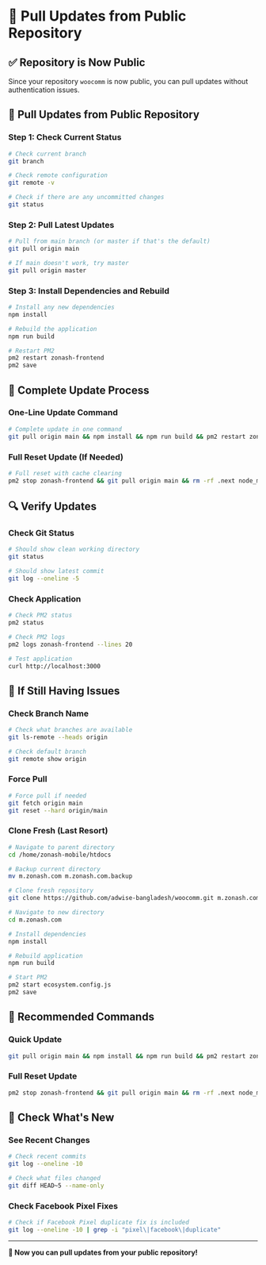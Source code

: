 # 🚀 Pull Updates from Public Repository

## ✅ **Repository is Now Public**
Since your repository `woocomm` is now public, you can pull updates without authentication issues.

## 🔧 **Pull Updates from Public Repository**

### **Step 1: Check Current Status**
```bash
# Check current branch
git branch

# Check remote configuration
git remote -v

# Check if there are any uncommitted changes
git status
```

### **Step 2: Pull Latest Updates**
```bash
# Pull from main branch (or master if that's the default)
git pull origin main

# If main doesn't work, try master
git pull origin master
```

### **Step 3: Install Dependencies and Rebuild**
```bash
# Install any new dependencies
npm install

# Rebuild the application
npm run build

# Restart PM2
pm2 restart zonash-frontend
pm2 save
```

## 🔧 **Complete Update Process**

### **One-Line Update Command**
```bash
# Complete update in one command
git pull origin main && npm install && npm run build && pm2 restart zonash-frontend && pm2 save
```

### **Full Reset Update (If Needed)**
```bash
# Full reset with cache clearing
pm2 stop zonash-frontend && git pull origin main && rm -rf .next node_modules && npm cache clean --force && npm install && npm run build && pm2 start ecosystem.config.js && pm2 save
```

## 🔍 **Verify Updates**

### **Check Git Status**
```bash
# Should show clean working directory
git status

# Should show latest commit
git log --oneline -5
```

### **Check Application**
```bash
# Check PM2 status
pm2 status

# Check PM2 logs
pm2 logs zonash-frontend --lines 20

# Test application
curl http://localhost:3000
```

## 🚨 **If Still Having Issues**

### **Check Branch Name**
```bash
# Check what branches are available
git ls-remote --heads origin

# Check default branch
git remote show origin
```

### **Force Pull**
```bash
# Force pull if needed
git fetch origin main
git reset --hard origin/main
```

### **Clone Fresh (Last Resort)**
```bash
# Navigate to parent directory
cd /home/zonash-mobile/htdocs

# Backup current directory
mv m.zonash.com m.zonash.com.backup

# Clone fresh repository
git clone https://github.com/adwise-bangladesh/woocomm.git m.zonash.com

# Navigate to new directory
cd m.zonash.com

# Install dependencies
npm install

# Rebuild application
npm run build

# Start PM2
pm2 start ecosystem.config.js
pm2 save
```

## 🎯 **Recommended Commands**

### **Quick Update**
```bash
git pull origin main && npm install && npm run build && pm2 restart zonash-frontend && pm2 save
```

### **Full Reset Update**
```bash
pm2 stop zonash-frontend && git pull origin main && rm -rf .next node_modules && npm cache clean --force && npm install && npm run build && pm2 start ecosystem.config.js && pm2 save
```

## 🔧 **Check What's New**

### **See Recent Changes**
```bash
# Check recent commits
git log --oneline -10

# Check what files changed
git diff HEAD~5 --name-only
```

### **Check Facebook Pixel Fixes**
```bash
# Check if Facebook Pixel duplicate fix is included
git log --oneline -10 | grep -i "pixel\|facebook\|duplicate"
```

---

**🚀 Now you can pull updates from your public repository!**
